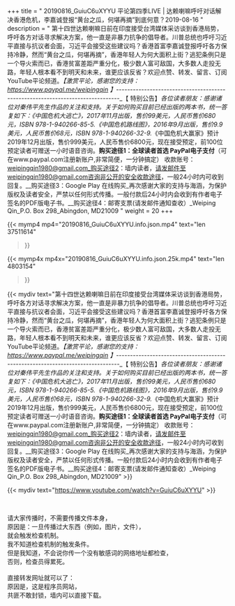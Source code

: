 +++
title = " 20190816_GuiuC6uXYYU 平论第四季LIVE | 达赖喇嘛呼吁对话解决香港危机，李嘉诚登报“黄台之瓜，何堪再摘”到底何意？2019-08-16 "
description = " 第十四世达赖喇嘛日前在印度接受台湾媒体采访谈到香港局势，呼吁各方对话寻求解决方案，他一直是非暴力抗争的倡导者。川普总统也呼吁习近平直接与抗议者会面，习近平会接受这些建议吗？香港首富李嘉诚登报呼吁各方保持冷静，然而“黄台之瓜，何堪再摘”，香港年轻人为何大面积上街？逃犯条例只是一个导火索而已，香港贫富差距严重分化，极少数人富可敌国，大多数人走投无路，年轻人根本看不到明天和未来，谁更应该反省？欢迎点赞、转发、留言、订阅YouTube平论频道。_【激赏平论，感谢您的支持：https://www.paypal.me/weipingqin 】_-------------------------------------------------------------------------------_【 特别公告】_各位读者朋友：_感谢诸位对秦伟平先生作品的关注和支持。_关于如何购买目前已经出版的两本书，统一答复如下：_《中国危机大逃亡》，2017年11月出版，售价99美元，人民币售价680元，ISBN 978-1-940266-85-5._《中国危机路线图》，2016年9月出版，售价9.9美元，人民币售价68元，ISBN 978-1-940266-32-9._《中国危机大赢家》预计2019年12月出版，售价999美元，人民币售价6800元，现在接受预定，前100位预定读者可赠送一小时语音咨询。__购买途径1：全球读者首选 PayPal电子支付__（可在www.paypal.com注册新账户,非常简便，一分钟搞定）     收款账号：weipingqin1980@gmail.com_购买途径2：墙内读者，请发邮件至weipingqin1980@gmail.com咨询非公开的安全收款途径，一般24小时内可收到回复。__购买途径3：Google Play 在线购买_再次感谢大家的支持与海涵，为保护版权及读者安全，严禁以任何形式传播。一般付款后24小时内会收到有作者电子签名的PDF版电子书。__购买途径4：邮寄支票(请发邮件通知查收）_Weiping Qin_P.O. Box 298_Abingdon, MD21009 "
weight = 20
+++

{{< mymp4 mp4="20190816_GuiuC6uXYYU.info.json.mp4" 
text="len 37511614"
>}}

{{< mymp4x  mp4x="20190816_GuiuC6uXYYU.info.json.25k.mp4"
text="len 4803154"
>}}


{{< mydiv text="第十四世达赖喇嘛日前在印度接受台湾媒体采访谈到香港局势，呼吁各方对话寻求解决方案，他一直是非暴力抗争的倡导者。川普总统也呼吁习近平直接与抗议者会面，习近平会接受这些建议吗？香港首富李嘉诚登报呼吁各方保持冷静，然而“黄台之瓜，何堪再摘”，香港年轻人为何大面积上街？逃犯条例只是一个导火索而已，香港贫富差距严重分化，极少数人富可敌国，大多数人走投无路，年轻人根本看不到明天和未来，谁更应该反省？欢迎点赞、转发、留言、订阅YouTube平论频道。_【激赏平论，感谢您的支持：https://www.paypal.me/weipingqin 】_-------------------------------------------------------------------------------_【 特别公告】_各位读者朋友：_感谢诸位对秦伟平先生作品的关注和支持。_关于如何购买目前已经出版的两本书，统一答复如下：_《中国危机大逃亡》，2017年11月出版，售价99美元，人民币售价680元，ISBN 978-1-940266-85-5._《中国危机路线图》，2016年9月出版，售价9.9美元，人民币售价68元，ISBN 978-1-940266-32-9._《中国危机大赢家》预计2019年12月出版，售价999美元，人民币售价6800元，现在接受预定，前100位预定读者可赠送一小时语音咨询。__购买途径1：全球读者首选 PayPal电子支付__（可在www.paypal.com注册新账户,非常简便，一分钟搞定）     收款账号：weipingqin1980@gmail.com_购买途径2：墙内读者，请发邮件至weipingqin1980@gmail.com咨询非公开的安全收款途径，一般24小时内可收到回复。__购买途径3：Google Play 在线购买_再次感谢大家的支持与海涵，为保护版权及读者安全，严禁以任何形式传播。一般付款后24小时内会收到有作者电子签名的PDF版电子书。__购买途径4：邮寄支票(请发邮件通知查收）_Weiping Qin_P.O. Box 298_Abingdon, MD21009" >}}
<br>

{{< mydiv text="https://www.youtube.com/watch?v=GuiuC6uXYYU" >}}


<br>

请大家传播时，不需要传播文件本身，<br>
原因是：一旦传播过大东西（例如，图片，文件），<br>
就会触发检查机制。<br>
我不知道检查机制的触发条件。<br>
但是我知道，不会说你传一个没有敏感词的网络地址都检查，<br>
否则，检查员得累死。<br><br>
直接转发网址就可以了：<br>
原因是，这是程序员网站，<br>
共匪不敢封锁，墙内可以直接下载。



